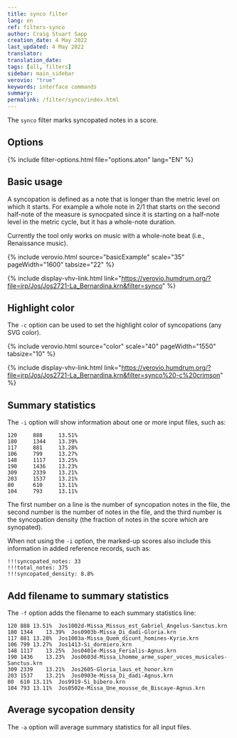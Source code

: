 ```yaml
---
title: synco filter
lang: en
ref: filters-synco
author: Craig Stuart Sapp
creation_date: 4 May 2022
last_updated: 4 May 2022
translator:
translation_date:
tags: [all, filters]
sidebar: main_sidebar
verovio: "true"
keywords: interface commands
summary:
permalink: /filter/synco/index.html
---
```


The `synco` filter marks syncopated notes in a score.

<h2> Options </h2>

{% include filter-options.html file="options.aton" lang="EN" %}


<h2> Basic usage </h2>

A syncopation is defined as a note that is longer than the metric
level on which it starts.  For example a whole note in 2/1 that starts on
the second half-note of the measure is synocpated since it is starting on
a half-note level in the metric cycle, but it has a whole-note duration.

Currently the tool only works on music with a whole-note beat (i.e., Renaissance
music).


{% include verovio.html
	source="basicExample"
	scale="35"
	pageWidth="1600"
	tabsize="22"
%}
<script type="text/x-humdrum" id="basicExample">

!!!filter: synco
!!!COM: Josquin des Prez
!!!OTL: La Bernardina
**kern	**kern	**kern
*staff3	*staff2	*staff1
*Ivox	*Ivox	*Ivox
*I"Contra	*I"Tenor	*I"Superius
*I'C	*I'T	*I'S
*clefGv2	*clefGv2	*clefG2
*k[]	*k[]	*k[]
*C:	*C:	*C:
*M2/1	*M2/1	*M2/1
*met(C|)	*met(C|)	*met(C|)
=1-	=1-	=1-
4C	0r	0r
4D	.	.
4E	.	.
4F	.	.
2G	.	.
[2A	.	.
=2	=2	=2
4A]	0r	0r
4G	.	.
1c	.	.
2B	.	.
=3	=3	=3
1c	4C	0r
.	4D	.
.	4E	.
.	4F	.
2r	2G	.
[2F	[2A	.
=4	=4	=4
2F]	4A]	0r
.	4G	.
2E	1c	.
1D	.	.
.	2B	.
=5	=5	=5
2.C	[0c	4c
.	.	4d
.	.	4e
4D	.	4f
2E	.	2g
[2F	.	[2a
=6	=6	=6
4F]	1c]	4a]
4E	.	4g
2A	.	1cc
1G	1d	.
.	.	2b
=7	=7	=7
1C	1.e	1.cc
1r	.	.
.	2d	4b
.	.	4a
=8	=8	=8
1A	2e	2cc
.	2f	2dd
2G	2g	2b
[2A	2e	[2cc
=9	=9	=9
4A]	1.f	4cc]
4G	.	4b
4F	.	4a
4E	.	4g
2D	.	2a
[2A	2e	[2cc
=10	=10	=10
4A]	1.f	4cc]
4G	.	4b
4F	.	4a
4E	.	4g
2D	.	2a
[2A	2e	[2cc
=11	=11	=11
4A]	2f	4cc]
4G	.	4b
4F	1g	4a
4E	.	4g
1D	.	1a
.	2f#i	.
=12	=12	=12
2.G	0g	[0g
4A	.	.
2B	.	.
2c	.	.
=13	=13	=13
2.G	1r	0g]
4A	.	.
2B	1G	.
2E	.	.
=14	=14	=14
2.F	2.A	0r
4E	4G	.
1D	2A	.
.	2B	.
=15	=15	=15
0A	0c	1r
.	.	1c
=16	=16	=16
0G	0r	2.d
.	.	4c
.	.	2d
.	.	2e
=17	=17	=17
0F	1r	0f
.	1A	.
=18	=18	=18
0E	2.B	0r
.	4A	.
.	2B	.
.	2c	.
=19	=19	=19
0B	0d	1r
.	.	1d
=20	=20	=20
0A	0r	2.e
.	.	4d
.	.	2e
.	.	2f
=21	=21	=21
0G	1r	0g
.	1B	.
=22	=22	=22
0F	2.c	0r
.	4B	.
.	2c	.
.	2d	.
=23	=23	=23
0E	0e	1r
.	.	1g
=24	=24	=24
1r	1.d	2.a
.	.	4g
1D	.	2a
.	4c	2b
.	4B	.
=25	=25	=25
1A	1A	1cc
1B	1G	[1dd
=26	=26	=26
1.G	1.g	2dd]
.	.	2cc
.	.	2b
4A	2f	2a
4B	.	.
=27	=27	=27
1c	2e	1g
.	2d	.
1A	1c	[1cc
=28	=28	=28
0G	1.d	2cc]
.	.	4b
.	.	4a
.	.	1b
.	2e	.
=29	=29	=29
2.D	[0f	2r
.	.	2.a
4C	.	.
4D	.	.
4E	.	4g
4F	.	4a
4G	.	4b
=30	=30	=30
2A	1f]	2cc
2B	.	2dd
2c	[1e	2r
4C	.	[2g
4BB	.	.
=31	=31	=31
4C	0e]	4g]
4D	.	4f
4E	.	4g
4F	.	4a
2G	.	2b
2A	.	2cc
=32	=32	=32
2B	[0d	2r
4BB	.	2.f
4AA	.	.
4BB	.	.
4C	.	4e
4D	.	4f
4E	.	4g
=33	=33	=33
2F	1d]	2a
2G	.	2b
2.A	[1c	2r
.	.	[2e
4G	.	.
=34	=34	=34
4A	0c]	4e]
4B	.	4d
4c	.	4e
4d	.	4f
2e	.	2g
2A	.	2a
=35	=35	=35
4B	[0B	2r
4A	.	.
4G	.	2.d
4F	.	.
4G	.	.
4A	.	4c
4B	.	4d
4c	.	4e
=36	=36	=36
2d	1B]	2f
2G	.	2g
2A	1A	1c
[2c	.	.
=37	=37	=37
2c]	1G	1d
2B	.	.
2c	2.c	2e
2A	.	[2c
.	4d	.
=38	=38	=38
2.c	2e	4c]
.	.	4d
.	2.c	4e
4d	.	4f
4e	.	2g
4f	4d	.
2g	4e	[2c
.	4f	.
=39	=39	=39
2r	1g	4c]
.	.	4d
2.c	.	4e
.	.	4f
.	2e	2g
4B	.	.
2A	2f	2a
=40	=40	=40
2G	1g	2r
2.g	.	2.c
.	2.c	.
4f	.	4d
4e	.	4e
4d	4d	4f
=41	=41	=41
4c	2e	2g
4B	.	.
2A	2f	2a
2G	1g	2b
2A	.	2cc
=42	=42	=42
2B	2G	2dd
2c	2.c	2.ee
2r	.	.
.	4B	4dd
[2c	4c	4ee
.	4d	4ff
=43	=43	=43
0c_	4e	2.ee
.	4d	.
.	4e	.
.	4f	4dd
.	1g	4ee
.	.	4ff
.	.	[2ee
=44	=44	=44
2c]	1a	4ee]
.	.	4dd
2F	.	4ee
.	.	4ff
2c	2g	4ee
.	.	4dd
2A	2a	4cc
.	.	4b
=45	=45	=45
2d	2f	2a
2G	2g	1g
2c	2e	.
2F	2f	[2cc
=46	=46	=46
1G	1d	2cc]
.	.	2b
1Cl	1cl	1ccl
==	==	==
*-	*-	*-
!!!RDF**kern: l=long note in original notation
!!!RDF**kern: i=editorial accidental
!!!verovio: evenNoteSpacing
</script>

{% include display-vhv-link.html link="https://verovio.humdrum.org/?file=jrp/Jos/Jos2721-La_Bernardina.krn&filter=synco" %}

<a name="option-c"></a>
<h2> Highlight color</h2>

The `-c` option can be used to set the highlight color of syncopations
(any SVG color).


{% include verovio.html
	source="color"
	scale="40"
	pageWidth="1550"
	tabsize="10"
%}
<script type="text/x-humdrum" id="color">
!!!filter: synco -c crimson
!!!COM: Josquin des Prez
!!!OTL: La Bernardina
**kern	**kern	**kern
*staff3	*staff2	*staff1
*Ivox	*Ivox	*Ivox
*I"Contra	*I"Tenor	*I"Superius
*I'C	*I'T	*I'S
*clefGv2	*clefGv2	*clefG2
*k[]	*k[]	*k[]
*C:	*C:	*C:
*M2/1	*M2/1	*M2/1
*met(C|)	*met(C|)	*met(C|)
=1-	=1-	=1-
4C	0r	0r
4D	.	.
4E	.	.
4F	.	.
2G	.	.
[2A	.	.
=2	=2	=2
4A]	0r	0r
4G	.	.
1c	.	.
2B	.	.
=3	=3	=3
1c	4C	0r
.	4D	.
.	4E	.
.	4F	.
2r	2G	.
[2F	[2A	.
=4	=4	=4
2F]	4A]	0r
.	4G	.
2E	1c	.
1D	.	.
.	2B	.
=5	=5	=5
2.C	[0c	4c
.	.	4d
.	.	4e
4D	.	4f
2E	.	2g
[2F	.	[2a
=6	=6	=6
4F]	1c]	4a]
4E	.	4g
2A	.	1cc
1G	1d	.
.	.	2b
=7	=7	=7
1C	1.e	1.cc
1r	.	.
.	2d	4b
.	.	4a
=8	=8	=8
1A	2e	2cc
.	2f	2dd
2G	2g	2b
[2A	2e	[2cc
=9	=9	=9
4A]	1.f	4cc]
4G	.	4b
4F	.	4a
4E	.	4g
2D	.	2a
[2A	2e	[2cc
=10	=10	=10
4A]	1.f	4cc]
4G	.	4b
4F	.	4a
4E	.	4g
2D	.	2a
[2A	2e	[2cc
=11	=11	=11
4A]	2f	4cc]
4G	.	4b
4F	1g	4a
4E	.	4g
1D	.	1a
.	2f#i	.
=12	=12	=12
2.G	0g	[0g
4A	.	.
2B	.	.
2c	.	.
=	=	=
*-	*-	*-
!!!RDF**kern: l=long note in original notation
!!!RDF**kern: i=editorial accidental
!!!verovio: evenNoteSpacing
</script>

{% include display-vhv-link.html link="https://verovio.humdrum.org/?file=jrp/Jos/Jos2721-La_Bernardina.krn&filter=synco%20-c%20crimson" %}



<a name="option-i"></a>
<h2> Summary statistics </h2>

The `-i` option will show information about one or more input files, such as:


```
120     888     13.51%
180     1344    13.39%
117     881     13.28%
106     799     13.27%
148     1117    13.25%
190     1436    13.23%
309     2339    13.21%
203     1537    13.21%
80      610     13.11%
104     793     13.11%
```

The first number on a line is the number of syncopation notes in the file, the
second number is the number of notes in the file, and the third number is
the syncopation density (the fraction of notes in the score which are synopated).

When not using the `-i` option, the marked-up scores also include this information
in added reference records, such as:

```
!!!syncopated_notes: 33
!!!total_notes: 375
!!!syncopated_density: 8.8%
```

<a name="option-f"></a>
<h2> Add filename to summary statistics </h2>

The `-f` option adds the filename to each summary statistics line:

```
120	888	13.51%	Jos1002d-Missa_Missus_est_Gabriel_Angelus-Sanctus.krn
180	1344	13.39%	Jos0903b-Missa_Di_dadi-Gloria.krn
117	881	13.28%	Jos1003a-Missa_Quem_dicunt_homines-Kyrie.krn
106	799	13.27%	Jos1413-Si_dormiero.krn
148	1117	13.25%	Jos0401e-Missa_Ferialis-Agnus.krn
190	1436	13.23%	Jos0603d-Missa_Lhomme_arme_super_voces_musicales-Sanctus.krn
309	2339	13.21%	Jos2605-Gloria_laus_et_honor.krn
203	1537	13.21%	Jos0903e-Missa_Di_dadi-Agnus.krn
80	610	13.11%	Jos9919-Si_bibero.krn
104	793	13.11%	Jos0502e-Missa_Une_mousse_de_Biscaye-Agnus.krn
```


<a name="option-a"></a>
<h2> Average sycopation density </h2>

The `-a` option will average summary statistics for all input files.




